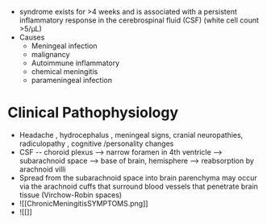 - syndrome exists for >4 weeks and is associated with a persistent inflammatory response in the cerebrospinal fluid (CSF) (white cell count >5/μL)
- Causes 
	- Meningeal infection 
	- malignancy 
	- Autoimmune inflammatory 
	- chemical meningitis 
	- parameningeal infection 
# Clinical Pathophysiology 
- Headache , hydrocephalus , meningeal signs, cranial neuropathies, radiculopathy , cognitive /personality changes 
- CSF -- choroid plexus --> narrow foramen in 4th ventricle --> subarachnoid space --> base of brain, hemisphere --> reabsorption by arachnoid villi 
- Spread from the subarachnoid space into brain parenchyma may occur via the arachnoid cuffs that surround blood vessels that penetrate brain tissue (Virchow-Robin spaces) 
- ![[ChronicMeningitisSYMPTOMS.png]]
- ![[]]